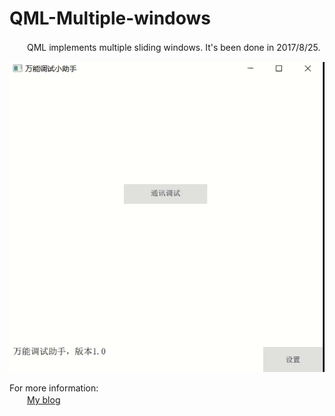# QML-Multiple-windows
　　QML implements multiple sliding windows.  It's been done in 2017/8/25.  

![](img.gif)  


For more information:  
　　[My blog](https://blog.csdn.net/qq_37389133/article/details/99690246)
